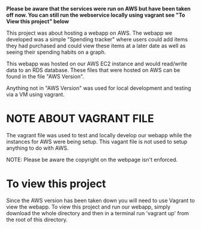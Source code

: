  **Please be aware that the services were run on AWS but have been taken off now. You can still run the webservice locally using vagrant see "To View this project" below**
 
 This project was about hosting a webapp on AWS. The webapp we developed was a simple "Spending tracker" where users could add items they had purchased and could view these items at a later date as well as seeing their spending habits on a graph. 
 
 This webapp was hosted on our AWS EC2 instance and would read/write data to an RDS database. These files that were hosted on AWS can be found in the file "AWS Version".
 
 Anything not in "AWS Version" was used for local development and testing via a VM using vagrant.
 
# NOTE ABOUT VAGRANT FILE
 The vagrant file was used to test and locally develop our webapp while the instances for AWS were being setup. This vagant file is not used to setup anything to do with AWS.
 
 NOTE: Please be aware the copyright on the webpage isn't enforced.
 
 # To view this project
 Since the AWS version has been taken down you will need to use Vagrant to view the webapp. 
 To view this project and run our webapp, simply download the whole directory and then in a terminal run 'vagrant up' from the root of this directory. 
